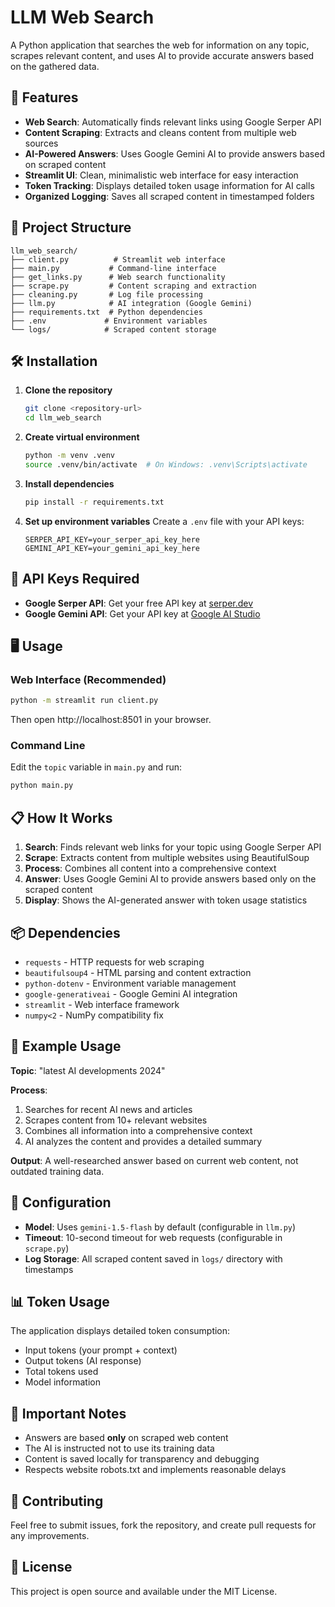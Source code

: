 # LLM Web Search

A Python application that searches the web for information on any topic, scrapes relevant content, and uses AI to provide accurate answers based on the gathered data.

## 🚀 Features

- **Web Search**: Automatically finds relevant links using Google Serper API
- **Content Scraping**: Extracts and cleans content from multiple web sources
- **AI-Powered Answers**: Uses Google Gemini AI to provide answers based on scraped content
- **Streamlit UI**: Clean, minimalistic web interface for easy interaction
- **Token Tracking**: Displays detailed token usage information for AI calls
- **Organized Logging**: Saves all scraped content in timestamped folders

## 📁 Project Structure

```
llm_web_search/
├── client.py          # Streamlit web interface
├── main.py           # Command-line interface
├── get_links.py      # Web search functionality
├── scrape.py         # Content scraping and extraction
├── cleaning.py       # Log file processing
├── llm.py            # AI integration (Google Gemini)
├── requirements.txt  # Python dependencies
├── .env             # Environment variables
└── logs/            # Scraped content storage
```

## 🛠️ Installation

1. **Clone the repository**
   ```bash
   git clone <repository-url>
   cd llm_web_search
   ```

2. **Create virtual environment**
   ```bash
   python -m venv .venv
   source .venv/bin/activate  # On Windows: .venv\Scripts\activate
   ```

3. **Install dependencies**
   ```bash
   pip install -r requirements.txt
   ```

4. **Set up environment variables**
   Create a `.env` file with your API keys:
   ```env
   SERPER_API_KEY=your_serper_api_key_here
   GEMINI_API_KEY=your_gemini_api_key_here
   ```

## 🔑 API Keys Required

- **Google Serper API**: Get your free API key at [serper.dev](https://serper.dev)
- **Google Gemini API**: Get your API key at [Google AI Studio](https://makersuite.google.com/app/apikey)

## 🖥️ Usage

### Web Interface (Recommended)
```bash
python -m streamlit run client.py
```
Then open http://localhost:8501 in your browser.

### Command Line
Edit the `topic` variable in `main.py` and run:
```bash
python main.py
```

## 📋 How It Works

1. **Search**: Finds relevant web links for your topic using Google Serper API
2. **Scrape**: Extracts content from multiple websites using BeautifulSoup
3. **Process**: Combines all content into a comprehensive context
4. **Answer**: Uses Google Gemini AI to provide answers based only on the scraped content
5. **Display**: Shows the AI-generated answer with token usage statistics

## 📦 Dependencies

- `requests` - HTTP requests for web scraping
- `beautifulsoup4` - HTML parsing and content extraction
- `python-dotenv` - Environment variable management
- `google-generativeai` - Google Gemini AI integration
- `streamlit` - Web interface framework
- `numpy<2` - NumPy compatibility fix

## 🎯 Example Usage

**Topic**: "latest AI developments 2024"

**Process**:
1. Searches for recent AI news and articles
2. Scrapes content from 10+ relevant websites
3. Combines all information into a comprehensive context
4. AI analyzes the content and provides a detailed summary

**Output**: A well-researched answer based on current web content, not outdated training data.

## 🔧 Configuration

- **Model**: Uses `gemini-1.5-flash` by default (configurable in `llm.py`)
- **Timeout**: 10-second timeout for web requests (configurable in `scrape.py`)
- **Log Storage**: All scraped content saved in `logs/` directory with timestamps

## 📊 Token Usage

The application displays detailed token consumption:
- Input tokens (your prompt + context)
- Output tokens (AI response)
- Total tokens used
- Model information

## 🚨 Important Notes

- Answers are based **only** on scraped web content
- The AI is instructed not to use its training data
- Content is saved locally for transparency and debugging
- Respects website robots.txt and implements reasonable delays

## 🤝 Contributing

Feel free to submit issues, fork the repository, and create pull requests for any improvements.

## 📄 License

This project is open source and available under the MIT License.
